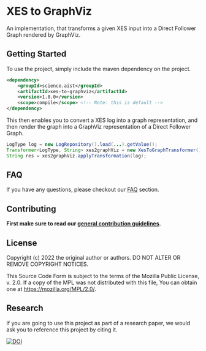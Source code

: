 # XES to GraphViz

An implementation, that transforms a given XES input into a Direct Follower Graph rendered by GraphViz.

## Getting Started

To use the project, simply include the maven dependency on the project.

```xml
<dependency>
    <groupId>science.aist</groupId>
    <artifactId>xes-to-graphviz</artifactId>
    <version>1.0.0</version>
    <scope>compile</scope> <!-- Note: this is default -->
</dependency>
```

This then enables you to convert a XES log into a graph representation, and then render the graph into a GraphViz
representation of a Direct Follower Graph.

```java
LogType log = new LogRepository().load(...).getValue();
Transformer<LogType, String> xes2graphViz = new XesToGraphTransformer().andThen(new GraphToDirectFollowerGraphGraphVizTransformer());
String res = xes2graphViz.applyTransformation(log);
```

## FAQ

If you have any questions, please checkout our [FAQ](https://fhooeaist.github.io/XES2GraphViz/faq.html) section.

## Contributing

**First make sure to read our [general contribution guidelines](https://fhooeaist.github.io/CONTRIBUTING.html).**
   
## License

Copyright (c) 2022 the original author or authors.
DO NOT ALTER OR REMOVE COPYRIGHT NOTICES.

This Source Code Form is subject to the terms of the Mozilla Public
License, v. 2.0. If a copy of the MPL was not distributed with this
file, You can obtain one at https://mozilla.org/MPL/2.0/.

## Research

If you are going to use this project as part of a research paper, we would ask you to reference this project by citing
it. 

[![DOI](https://zenodo.org/badge/548833449.svg)](https://zenodo.org/badge/latestdoi/548833449)
